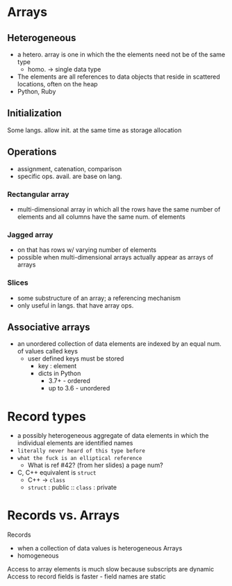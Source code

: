 # Arrays

## Heterogeneous
- a hetero. array is one in which the the elements need not be of the same type
	- homo. -> single data type
- The elements are all references to data objects that reside in scattered locations, often on the heap
- Python, Ruby

## Initialization
Some langs. allow init. at the same time as storage allocation

## Operations
- assignment, catenation, comparison
- specific ops. avail. are base on lang.

### Rectangular array
- multi-dimensional array in which all the rows have the same number of elements and all columns have the same num. of elements

### Jagged array
- on that has rows w/ varying number of elements
- possible when multi-dimensional arrays actually appear as arrays of arrays

### Slices
- some substructure of an array; a referencing mechanism
- only useful in langs. that have array ops.

## Associative arrays
- an unordered collection of data elements are indexed by an equal num. of values called keys
	- user defined keys must be stored
		- key : element
		- dicts in Python
			- 3.7+ - ordered
			- up to 3.6 - unordered

# Record types
- a possibly heterogeneous aggregate of data elements in which the individual elements are identified names
- `literally never heard of this type before`
- `what the fuck is an elliptical reference`
	- What is ref #42? (from her slides) a page num?
- C, C++ equivalent is `struct`
	- C++ -> `class`
	- `struct` : public :: `class` : private

# Records vs. Arrays
Records
- when a collection of data values is heterogeneous
Arrays
- homogeneous

Access to array elements is much slow because subscripts are dynamic
Access to record fields is faster - field names are static












